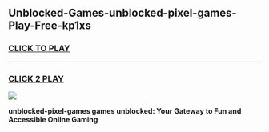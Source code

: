 
## Unblocked-Games-unblocked-pixel-games-Play-Free-kp1xs
<h3>
<a href="https://premium76.site?title=unblocked-pixel-games&ref=10A">CLICK TO PLAY</a></h3>
<hr>

<h3>
<a href="https://premium76.site?title=unblocked-pixel-games&ref=10A">CLICK 2 PLAY</a>
  
</h3>

<a href="https://premium76.site?title=unblocked-pixel-games&ref=10A"><img src="https://clearcache.store/games.png"></a>


**unblocked-pixel-games games unblocked: Your Gateway to Fun and Accessible Online Gaming**
